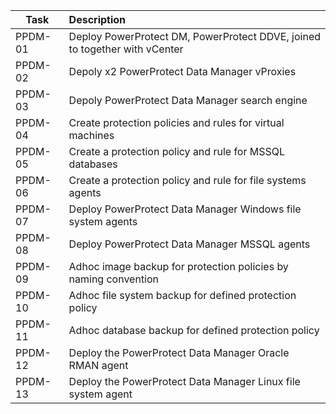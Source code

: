 | Task    | Description                                                                |
| ------- |:---------------------------------------------------------------------------|
| PPDM-01 | Deploy PowerProtect DM, PowerProtect DDVE, joined to together with vCenter |
| PPDM-02 | Depoly x2 PowerProtect Data Manager vProxies                               |
| PPDM-03 | Depoly PowerProtect Data Manager search engine                             |
| PPDM-04 | Create protection policies and rules for virtual machines                  | 
| PPDM-05 | Create a protection policy and rule for MSSQL databases                    |
| PPDM-06 | Create a protection policy and rule for file systems agents                |
| PPDM-07 | Deploy PowerProtect Data Manager Windows file system agents                |
| PPDM-08 | Deploy PowerProtect Data Manager MSSQL agents                              |  
| PPDM-09 | Adhoc image backup for protection policies by naming convention            |
| PPDM-10 | Adhoc file system backup for defined protection policy                     |
| PPDM-11 | Adhoc database backup for defined protection policy                        |
| PPDM-12 | Deploy the PowerProtect Data Manager Oracle RMAN agent                     |
| PPDM-13 | Deploy the PowerProtect Data Manager Linux file system agent               |
